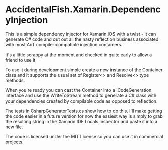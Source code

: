 AccidentalFish.Xamarin.DependencyInjection
==========================================

This is a simple dependency injector for Xamarin.iOS with a twist - it can generate C# code and cut out all the nasty reflection business associated with most AoT compiler compatible injection containers.

It's a little scrappy at the moment and checked in quite early to allow a friend to use it.

To use it during development simple create a new instance of the Container class and it supports the usual set of Register<> and Resolve<> type methods.

When you're ready you can cast the Container into a ICodeGeneration interface and use the WriteToStream method to generate a C# class with your dependencies created by compilable code as opposed to reflection.

The tests in CsharpGeneratorTests.cs show how to do this. I'll make getting the code easier in a future version for now the easiest way is simply to grab the resulting string in the Xamarin IDE Locals inspector and paste it into a new file.

The code is licensed under the MIT License so you can use it in commercial projects.
